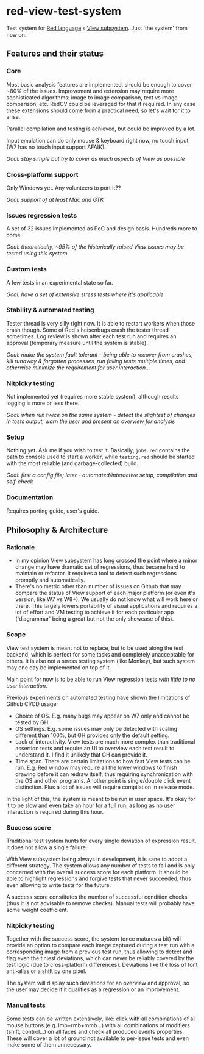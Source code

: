# red-view-test-system

Test system for [Red language](https://www.red-lang.org/)'s [View subsystem](https://doc.red-lang.org/en/view.html). Just 'the system' from now on.

## Features and their status

### Core

Most basic analysis features are implemented, should be enough to cover \~80% of the issues. Improvement and extension may require more sophisticated algorithms: image to image comparison, text vs image comparison, etc. RedCV could be leveraged for that if required. In any case these extensions should come from a practical need, so let's wait for it to arise.

Parallel compilation and testing is achieved, but could be improved by a lot.

Input emulation can do only mouse & keyboard right now, no touch input (W7 has no touch input support AFAIK).

*Goal: stay simple but try to cover as much aspects of View as possible*

### Cross-platform support

Only Windows yet. Any volunteers to port it??

*Goal: support of at least Mac and GTK*

### Issues regression tests

A set of 32 issues implemented as PoC and design basis. Hundreds more to come.

*Goal: theoretically, \~95% of the historically raised View issues may be tested using this system*

### Custom tests

A few tests in an experimental state so far.

*Goal: have a set of extensive stress tests where it's applicable*

### Stability & automated testing

Tester thread is very silly right now. It is able to restart workers when those crash though. Some of Red's heisenbugs crash the tester thread sometimes. Log review is shown after each test run and requires an approval (temporary measure until the system is stable).

*Goal: make the system fault tolerant - being able to recover from crashes, kill runaway & forgotten processes, run failing tests multiple times, and otherwise minimize the requirement for user interaction...*

### Nitpicky testing

Not implemented yet (requires more stable system), although results logging is more or less there.

*Goal: when run twice on the same system - detect the slightest of changes in tests output, warn the user and present an overview for analysis*

### Setup

Nothing yet. Ask me if you wish to test it. Basically, `jobs.red` contains the path to console used to start a worker, while `testing.red` should be started with the most reliable (and garbage-collected) build.

*Goal: first a config file; later - automated/interactive setup, compilation and self-check*

### Documentation

Requires porting guide, user's guide.


## Philosophy & Architecture

### Rationale

- In my opinion View subsystem has long crossed the point where a minor change may have dramatic set of regressions, thus became hard to maintain or refactor. It requires a tool to detect such regressions promptly and automatically.
- There's no metric other than number of issues on Github that may compare the status of View support of each major platform (or even it's version, like W7 vs W8+). We usually do not know what will work here or there. This largely lowers portability of visual applications and requires a lot of effort and VM testing to achieve it for each particular app ('diagrammar' being a great but not the only showcase of this).

### Scope

View test system is meant not to replace, but to be used along the test backend, which is perfect for some tasks and completely unacceptable for others.
It is also not a stress testing system (like Monkey), but such system may one day be implemented on top of it.

Main point for now is to be able to run View regression tests *with little to no user interaction.*

Previous experiments on automated testing have shown the limitations of Github CI/CD usage:
- Choice of OS. E.g. many bugs may appear on W7 only and cannot be tested by GH.
- OS settings. E.g. some issues may only be detected with scaling different than 100%, but GH provides only the default setting.
- Lack of interactivity. View tests are much more complex than traditional assertion tests and require an UI to overview each test result to understand it. I find it unlikely that GH can provide it.
- Time span. There are certain limitations to how fast View tests can be run. E.g. Red window may require all the lower windows to finish drawing before it can redraw itself, thus requiring synchronization with the OS and other programs. Another point is single/double click event distinction. Plus a lot of issues will require compilation in release mode.

In the light of this, the system is meant to be run in user space. It's okay for it to be slow and even take an hour for a full run, as long as no user interaction is required during this hour.

### Success score

Traditional test system hunts for every single deviation of expression result. It does not allow a single failure.

With View subsystem being always in development, it is sane to adopt a different strategy.
The system allows any number of tests to fail and is only concerned with the overall success score for each platform.
It should be able to highlight regressions and forgive tests that never succeeded, thus even allowing to write tests for the future.

A success score constitutes the number of successful condition checks (thus it is not advisable to remove checks). Manual tests will probably have some weight coefficient.

### Nitpicky testing

Together with the success score, the system (once matures a bit) will provide an option to compare each image captured during a test run with a corresponding image from a previous test run, thus allowing to detect and flag even the tiniest deviations, which can never be reliably covered by the test logic (due to cross-platform differences). Deviations like the loss of font anti-alias or a shift by one pixel.

The system will display such deviations for an overview and approval, so the user may decide if it qualifies as a regression or an improvement.

### Manual tests

Some tests can be written extensively, like: click with all combinations of all mouse buttons (e.g. lmb+rmb+mmb...) with all combinations of modifiers (shift, control...) on all faces and check all produced events properties. These will cover a lot of ground not available to per-issue tests and even make some of them unnecessary.
